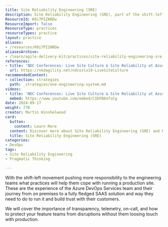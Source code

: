 ```yaml
---
title: Site Reliability Engineering (SRE)
description: Site Reliability Engineering (SRE), part of the shift-left movement, focuses on creating a live site culture for your product.
ResourceId: K0i7PIZARDw
ResourceImport: false
ResourceType: practices
resourceTypes: practice
layout: practice
aliases:
- /resources/K0i7PIZARDw
aliasesArchive:
- /learn/agile-delivery-kit/practices/site-reliability-engineering-sre
references:
- title: 'NDC Conferences: Live Site Culture & Site Reliability at Azure DevOps - Martin Hinshelwood (PDF)'
  url: https://nkdagility.net/ndcoslo19-LiveSiteCulture
recommendedContent:
- collection: strategies
  path: _strategies/one-engineering-system.md
videos:
- title: 'NDC Conferences: Live Site Culture & Site Reliability at Azure DevOps - Martin Hinshelwood'
  embed: https://www.youtube.com/embed/CIDFB6XfoCg
date: 2024-09-17
weight: 770
creator: Martin Hinshelwood
card:
  button:
    content: Learn More
  content: Discover more about Site Reliability Engineering (SRE) and how it can help you in your Agile journey!
  title: Site Reliability Engineering (SRE)
categories:
- DevOps
tags:
- Site Reliability Engineering
- Pragmatic Thinking

---
```

With the shift-left movement pushing more responsibility to the engineering teams what practices will help them cope with running a production site. These are the experience of the Azure DevOps Services team and their journey from on premises to a fully fledged SAAS solution and way they need to do to run it and build trust with their customers.

We will cover the importance of transparency, telemetry, on-call, and how to protect your feature teams from disruptions without them loosing touch with production.
